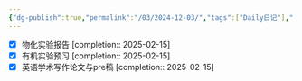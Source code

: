 ```yaml
---
{"dg-publish":true,"permalink":"/03/2024-12-03/","tags":["Daily日记"],"noteIcon":"","created":"2025-01-31T00:35","updated":"2025-07-01T13:38"}
---
```


- [x] 物化实验报告 [completion:: 2025-02-15]
- [x] 有机实验预习 [completion:: 2025-02-15]
- [x] 英语学术写作论文与pre稿 [completion:: 2025-02-15]